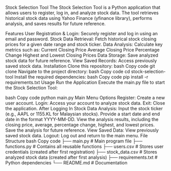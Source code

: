 Stock Selection Tool
The Stock Selection Tool is a Python application that allows users to register, log in, and analyze stock data. The tool retrieves historical stock data using Yahoo Finance (yfinance library), performs analysis, and saves results for future reference.

Features
User Registration & Login: Securely register and log in using an email and password.
Stock Data Retrieval: Fetch historical stock closing prices for a given date range and stock ticker.
Data Analysis: Calculate key metrics such as:
Current Closing Price
Average Closing Price
Percentage Change
Highest and Lowest Closing Prices
Data Storage: Save analyzed stock data for future reference.
View Saved Records: Access previously saved stock data.
Installation
Clone this repository:
bash
Copy code
git clone <repository-url>
Navigate to the project directory:
bash
Copy code
cd stock-selection-tool
Install the required dependencies:
bash
Copy code
pip install -r requirements.txt
Usage
Run the Application
Execute the main.py file to start the Stock Selection Tool:

bash
Copy code
python main.py
Main Menu Options
Register: Create a new user account.
Login: Access your account to analyze stock data.
Exit: Close the application.
After Logging In
Stock Data Analysis:
Input the stock ticker (e.g., AAPL or 1155.KL for Malaysian stocks).
Provide a start date and end date in the format YYYY-MM-DD.
View the analysis results, including the closing price, average, percentage change, highest, and lowest prices.
Save the analysis for future reference.
View Saved Data:
View previously saved stock data.
Logout:
Log out and return to the main menu.
File Structure
bash
Copy code
├── main.py             # Main program file
├── functions.py        # Contains all reusable functions
├── users.csv           # Stores user credentials (created after first registration)
├── stock_data.csv      # Stores analyzed stock data (created after first analysis)
├── requirements.txt    # Python dependencies
└── README.md           # Documentation